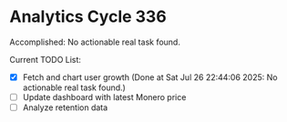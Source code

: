 # Analytics Cycle 336

Accomplished: No actionable real task found.

Current TODO List:

- [x] Fetch and chart user growth  (Done at Sat Jul 26 22:44:06 2025: No actionable real task found.)
- [ ] Update dashboard with latest Monero price
- [ ] Analyze retention data